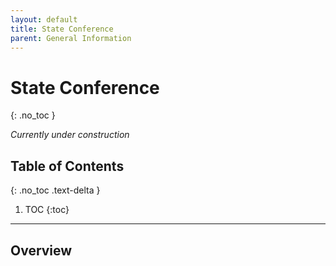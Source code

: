 ```yaml
---
layout: default
title: State Conference
parent: General Information
---
```


# State Conference
{: .no_toc }

*Currently under construction*

## Table of Contents
{: .no_toc .text-delta }

1. TOC
{:toc}

---

## Overview
